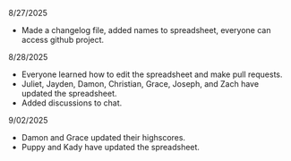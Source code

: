 8/27/2025
 - Made a changelog file, added names to spreadsheet, everyone can access github project.

8/28/2025
 - Everyone learned how to edit the spreadsheet and make pull requests.
 - Juliet, Jayden, Damon, Christian, Grace, Joseph, and Zach have updated the spreadsheet.
 - Added discussions to chat.

9/02/2025
- Damon and Grace updated their highscores.
- Puppy and Kady have updated the spreadsheet.
